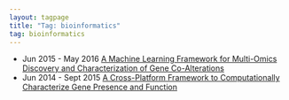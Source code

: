 ```yaml
---
layout: tagpage
title: "Tag: bioinformatics"
tag: bioinformatics
---
```

<ul>
	<li>
		<span class="post-date">Jun 2015 - May 2016</span>
    	<a class="post-link" href="{{ projects/gene_coalteration.html | prepend: site.baseurl }}">A Machine Learning Framework for Multi-Omics Discovery and Characterization of Gene Co-Alterations</a>
	</li>
	<li>
		<span class="post-date">Jun 2014 - Sept 2015</span>
    	<a class="post-link" href="{{ projects/gene_presence_function.html | prepend: site.baseurl }}">A Cross-Platform Framework to Computationally Characterize Gene Presence and Function</a>
	</li>	
</ul>